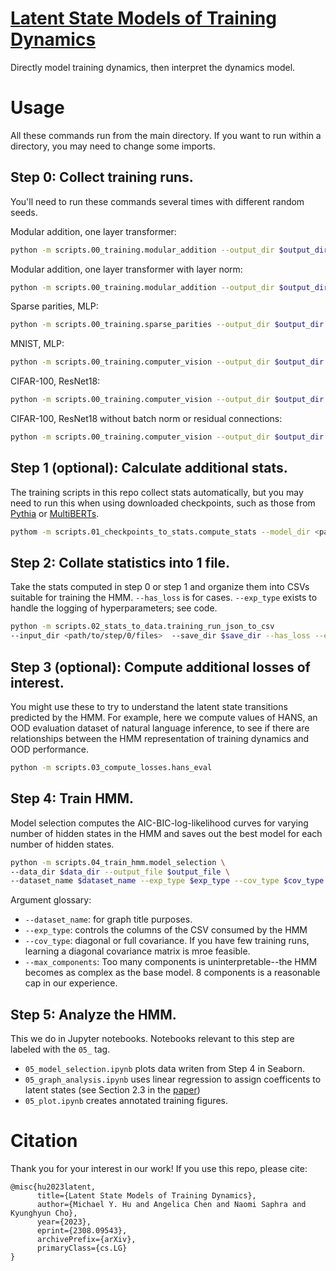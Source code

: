 # [Latent State Models of Training Dynamics](https://arxiv.org/abs/2308.09543)

Directly model training dynamics, then interpret the dynamics model.

# Usage

All these commands run from the main directory. If you want to run within a directory, you may need to change some imports.

## Step 0: Collect training runs.
You'll need to run these commands several times with different random seeds.

Modular addition, one layer transformer:
```bash
python -m scripts.00_training.modular_addition --output_dir $output_dir --seed $seed 
```

Modular addition, one layer transformer with layer norm:
```bash
python -m scripts.00_training.modular_addition --output_dir $output_dir --seed $seed --use_ln
```

Sparse parities, MLP:
```bash
python -m scripts.00_training.sparse_parities --output_dir $output_dir --seed $seed 
```

MNIST, MLP:
```bash
python -m scripts.00_training.computer_vision --output_dir $output_dir --seed $seed --model_name  mlp --dataset_name mnist
```

CIFAR-100, ResNet18:
```bash
python -m scripts.00_training.computer_vision --output_dir $output_dir --seed $seed --model_name resnet18 --dataset_name cifar100 --use_batch_norm --use_residual
```

CIFAR-100, ResNet18 without batch norm or residual connections:
```bash
python -m scripts.00_training.computer_vision --output_dir $output_dir --seed $seed --model_name resnet18 --dataset_name cifar100
```

## Step 1 (optional): Calculate additional stats.

The training scripts in this repo collect stats automatically, but you may need to run this when using downloaded checkpoints, such as those from [Pythia](https://github.com/EleutherAI/pythia) or [MultiBERTs](https://arxiv.org/abs/2106.16163).
```bash
pythom -m scripts.01_checkpoints_to_stats.compute_stats --model_dir <path/to/downloaded/models> --out_dir $out_dir
```

## Step 2: Collate statistics into 1 file.

Take the stats computed in step 0 or step 1 and organize them into CSVs suitable for training the HMM. `--has_loss` is for cases. `--exp_type` exists to handle the logging of hyperparameters; see code.
```bash
python -m scripts.02_stats_to_data.training_run_json_to_csv 
--input_dir <path/to/step/0/files>  --save_dir $save_dir --has_loss --exp_type $exp_type 
```

## Step 3 (optional): Compute additional losses of interest. 

You might use these to try to understand the latent state transitions predicted by the HMM. For example, here we compute values of HANS, an OOD evaluation dataset of natural language inference, to see if there are relationships between the HMM representation of training dynamics and OOD performance.
```bash
python -m scripts.03_compute_losses.hans_eval
```

## Step 4: Train HMM.

Model selection computes the AIC-BIC-log-likelihood curves for varying number of hidden states in the HMM and saves out the best model for each number of hidden states. 
```bash
python -m scripts.04_train_hmm.model_selection \
--data_dir $data_dir --output_file $output_file \
--dataset_name $dataset_name --exp_type $exp_type --cov_type $cov_type --num_iters 32 --max_components 8 
```

Argument glossary: 
- `--dataset_name`: for graph title purposes.
- `--exp_type`: controls the columns of the CSV consumed by the HMM
- `--cov_type`: diagonal or full covariance. If you have few training runs, learning a diagonal covariance matrix is mroe feasible.
- `--max_components`: Too many components is uninterpretable--the HMM becomes as complex as the base model. 8 components is a reasonable cap in our experience.

## Step 5: Analyze the HMM. 

This we do in Jupyter notebooks. Notebooks relevant to this step are labeled with the `05_` tag.
- `05_model_selection.ipynb` plots data writen from Step 4 in Seaborn.
- `05_graph_analysis.ipynb` uses linear regression to assign coefficents to latent states (see Section 2.3 in the [paper](https://arxiv.org/abs/2308.09543)) 
- `05_plot.ipynb` creates annotated training figures.

# Citation

Thank you for your interest in our work! If you use this repo, please cite:
```
@misc{hu2023latent,
      title={Latent State Models of Training Dynamics}, 
      author={Michael Y. Hu and Angelica Chen and Naomi Saphra and Kyunghyun Cho},
      year={2023},
      eprint={2308.09543},
      archivePrefix={arXiv},
      primaryClass={cs.LG}
}
```